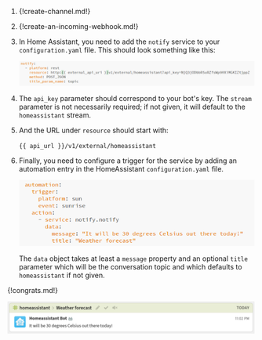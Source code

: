 1. {!create-channel.md!}

1. {!create-an-incoming-webhook.md!}

1. In Home Assistant, you need to add the `notify` service to your
    `configuration.yaml` file.  This should look something like this:

    ![](/static/images/integrations/homeassistant/001.png)

1. The `api_key` parameter should correspond to your bot's key. The `stream`
    parameter is not necessarily required; if not given, it will default to
    the `homeassistant` stream.

1. And the URL under `resource` should start with:

    `{{ api_url }}/v1/external/homeassistant`

1. Finally, you need to configure a trigger for the service by adding
    an automation entry in the HomeAssistant `configuration.yaml` file.

    ![](/static/images/integrations/homeassistant/002.png)

    The `data` object takes at least a `message` property and an optional
    `title` parameter which will be the conversation topic and which defaults
    to `homeassistant` if not given.

{!congrats.md!}

![](/static/images/integrations/homeassistant/003.png)
